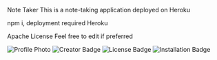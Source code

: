 Note Taker
This is a note-taking application deployed on Heroku

npm i, deployment required Heroku

Apache License
Feel free to edit if preferred


![Profile Photo](https://avatars0.githubusercontent.com/u/46634216?v=4)
![Creator Badge](https://img.shields.io/static/v1?label=Creator&message=TedBelanoff&color=red)
![License Badge](https://img.shields.io/static/v1?label=License&message=Apache%20License&color=red)
![Installation Badge](https://img.shields.io/static/v1?label=Install&message=npm%20i,%20deployment%20required%20Heroku&color=red)
